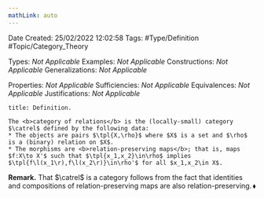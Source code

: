 ```yaml
---
mathLink: auto
---
```


<div class="topSpace"></div>

Date Created: 25/02/2022 12:02:58
Tags: #Type/Definition #Topic/Category_Theory

Types: <i>Not Applicable</i>
Examples: <i>Not Applicable</i>
Constructions: <i>Not Applicable</i>
Generalizations: <i>Not Applicable</i>

Properties: <i>Not Applicable</i>
Sufficiencies: <i>Not Applicable</i>
Equivalences: <i>Not Applicable</i>
Justifications: <i>Not Applicable</i>

``` ad-Definition
title: Definition.

The <b>category of relations</b> is the (locally-small) category $\catrel$ defined by the following data:
* The objects are pairs $\tpl{X,\rho}$ where $X$ is a set and $\rho$ is a (binary) relation on $X$.
* The morphisms are <b>relation-preserving maps</b>; that is, maps $f:X\to X'$ such that $\tpl{x_1,x_2}\in\rho$ implies $\tpl{f\l(x_1\r),f\l(x_2\r)}\in\rho'$ for all $x_1,x_2\in X$.

```

<b>Remark.</b> That $\catrel$ is a category follows from the fact that identities and compositions of relation-preserving maps are also relation-preserving.<span style="float:right;">$\blacklozenge$</span>
